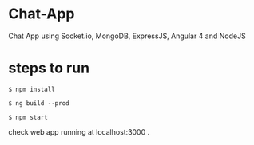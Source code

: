 # Chat-App

Chat App using Socket.io, MongoDB, ExpressJS, Angular 4 and NodeJS

# steps to run
   
    $ npm install
   
    $ ng build --prod
   
    $ npm start
 
 check web app running at localhost:3000 .
